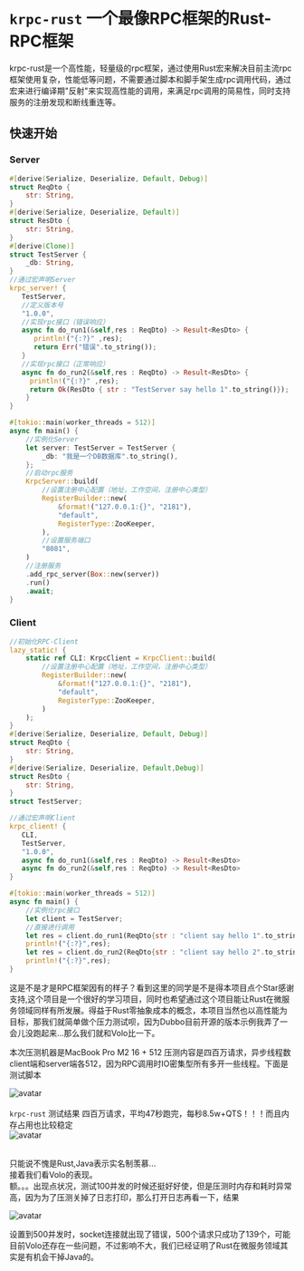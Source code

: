 
# `krpc-rust` 一个最像RPC框架的Rust-RPC框架
krpc-rust是一个高性能，轻量级的rpc框架，通过使用Rust宏来解决目前主流rpc框架使用复杂，性能低等问题，不需要通过脚本和脚手架生成rpc调用代码，通过宏来进行编译期"反射"来实现高性能的调用，来满足rpc调用的简易性，同时支持服务的注册发现和断线重连等。


## 快速开始


### Server
```rust
#[derive(Serialize, Deserialize, Default, Debug)]
struct ReqDto {
    str: String,
}
#[derive(Serialize, Deserialize, Default)]
struct ResDto {
    str: String,
}
#[derive(Clone)]
struct TestServer {
    _db: String,
}
//通过宏声明Server
krpc_server! {
   TestServer,
   //定义版本号
   "1.0.0",
   //实现rpc接口（错误响应）
   async fn do_run1(&self,res : ReqDto) -> Result<ResDto> {
      println!("{:?}" ,res);
      return Err("错误".to_string());
   }
   //实现rpc接口（正常响应）
   async fn do_run2(&self,res : ReqDto) -> Result<ResDto> {
     println!("{:?}" ,res);
     return Ok(ResDto { str : "TestServer say hello 1".to_string()});
    }
}

#[tokio::main(worker_threads = 512)]
async fn main() {
    //实例化Server
    let server: TestServer = TestServer {
        _db: "我是一个DB数据库".to_string(),
    };
    //启动rpc服务
    KrpcServer::build(
        //设置注册中心配置（地址，工作空间，注册中心类型）
        RegisterBuilder::new(
            &format!("127.0.0.1:{}", "2181"),
            "default",
            RegisterType::ZooKeeper,
        ),
        //设置服务端口
        "8081",
    )
    //注册服务
    .add_rpc_server(Box::new(server))
    .run()
    .await;
}

```

### Client
```rust
//初始化RPC-Client
lazy_static! {
    static ref CLI: KrpcClient = KrpcClient::build(
        //设置注册中心配置（地址，工作空间，注册中心类型）
        RegisterBuilder::new(
            &format!("127.0.0.1:{}", "2181"),
            "default",
            RegisterType::ZooKeeper,
        )
    );
}
#[derive(Serialize, Deserialize, Default, Debug)]
struct ReqDto {
    str: String,
}
#[derive(Serialize, Deserialize, Default,Debug)]
struct ResDto {
    str: String,
}
struct TestServer;

//通过宏声明Client
krpc_client! {
   CLI,
   TestServer,
   "1.0.0",
   async fn do_run1(&self,res : ReqDto) -> Result<ResDto>
   async fn do_run2(&self,res : ReqDto) -> Result<ResDto> 
} 

#[tokio::main(worker_threads = 512)]
async fn main() {
    //实例化rpc接口
    let client = TestServer;
    //直接进行调用
    let res = client.do_run1(ReqDto{str : "client say hello 1".to_string()}).await;
    println!("{:?}",res);
    let res = client.do_run2(ReqDto{str : "client say hello 2".to_string()}).await;
    println!("{:?}",res);
}
```


这是不是才是RPC框架因有的样子？看到这里的同学是不是得本项目点个Star感谢支持,这个项目是一个很好的学习项目，同时也希望通过这个项目能让Rust在微服务领域同样有所发展。得益于Rust零抽象成本的概念，本项目当然也以高性能为目标，那我们就简单做个压力测试呗，因为Dubbo目前开源的版本示例我弄了一会儿没跑起来...那么我们就和Volo比一下。


本次压测机器是MacBook Pro M2 16 + 512
压测内容是四百万请求，异步线程数client端和server端各512，因为RPC调用时IO密集型所有多开一些线程。下面是测试脚本

![avatar](https://raw.githubusercontent.com/kwsc98/krpc-rust/main/readme_image/WechatIMG187.jpg?token=GHSAT0AAAAAACMIYVHFV62AJFM4RYGYFIKEZNH6PGA)
<br/><br/>
`krpc-rust` 测试结果 四百万请求，平均47秒跑完，每秒8.5w+QTS！！！而且内存占用也比较稳定
<br/>
![avatar](https://raw.githubusercontent.com/kwsc98/krpc-rust/main/readme_image/WechatIMG186.jpg?token=GHSAT0AAAAAACMIYVHFVBUVZGGIG6R2YN34ZNH6QCA)

<br/>
只能说不愧是Rust,Java表示实名制羡慕...
<br/>
接着我们看Volo的表现。
<br/>
额。。。出现点状况，测试100并发的时候还挺好好使，但是压测时内存和耗时异常高，因为为了压测关掉了日志打印，那么打开日志再看一下，结果

![avatar](https://raw.githubusercontent.com/kwsc98/krpc-rust/main/readme_image/WechatIMG28.jpg?token=GHSAT0AAAAAACMIYVHFRC2VPY7XDYPX3KJMZNH6XIQ)

设置到500并发时，socket连接就出现了错误，500个请求只成功了139个，可能目前Volo还存在一些问题，不过影响不大，我们已经证明了Rust在微服务领域其实是有机会干掉Java的。

